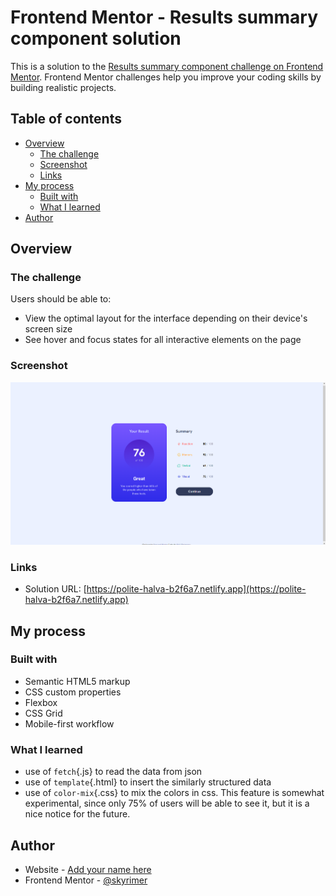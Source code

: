 # Frontend Mentor - Results summary component solution

This is a solution to the [Results summary component challenge on Frontend Mentor](https://www.frontendmentor.io/challenges/results-summary-component-CE_K6s0maV). Frontend Mentor challenges help you improve your coding skills by building realistic projects. 

## Table of contents

- [Overview](#overview)
  - [The challenge](#the-challenge)
  - [Screenshot](#screenshot)
  - [Links](#links)
- [My process](#my-process)
  - [Built with](#built-with)
  - [What I learned](#what-i-learned)
- [Author](#author)

## Overview

### The challenge

Users should be able to:

- View the optimal layout for the interface depending on their device's screen size
- See hover and focus states for all interactive elements on the page

### Screenshot

![](./screenshot.jpg)

### Links

- Solution URL: [https://polite-halva-b2f6a7.netlify.app](https://polite-halva-b2f6a7.netlify.app)

## My process

### Built with

- Semantic HTML5 markup
- CSS custom properties
- Flexbox
- CSS Grid
- Mobile-first workflow

### What I learned

- use of `fetch`{.js} to read the data from json
- use of `template`{.html} to insert the similarly structured data
- use of `color-mix`{.css} to mix the colors in css. This feature is somewhat experimental, since only 75% of users will be able to see it, but it is a nice notice for the future. 

## Author

- Website - [Add your name here](https://www.your-site.com)
- Frontend Mentor - [@skyrimer](https://www.frontendmentor.io/profile/skyrimer)
